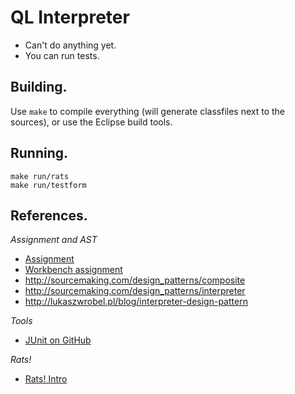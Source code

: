 QL Interpreter
==============

* Can't do anything yet.
* You can run tests.

Building.
---------

Use `make` to compile everything (will generate classfiles next to the 
sources), or use the Eclipse build tools.

Running.
--------

	make run/rats
	make run/testform

References.
-----------

*Assignment and AST*

* [Assignment](https://github.com/software-engineering-amsterdam/software-construction/wiki)
* [Workbench assignment](http://www.languageworkbenches.net/images/5/53/Ql.pdf)
* <http://sourcemaking.com/design_patterns/composite>
* <http://sourcemaking.com/design_patterns/interpreter>
* <http://lukaszwrobel.pl/blog/interpreter-design-pattern>

*Tools*

* [JUnit on GitHub](https://github.com/KentBeck/junit/wiki)

*Rats!*

* [Rats! Intro](http://cs.nyu.edu/rgrimm/xtc/rats-intro.html)
